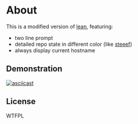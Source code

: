 About
=====

This is a modified version of [lean][lean], featuring:

- two line prompt
- detailed repo state in different color (like [steeef][steeef])
- always display current hostname

Demonstration
--------------

[![asciicast](https://asciinema.org/a/evne8lztoqul2itingnu3udw6.png)](https://asciinema.org/a/evne8lztoqul2itingnu3udw6)


License
-------

WTFPL

[steeef]: https://github.com/robbyrussell/oh-my-zsh/blob/master/themes/steeef.zsh-theme
[lean]: https://github.com/miekg/lean
